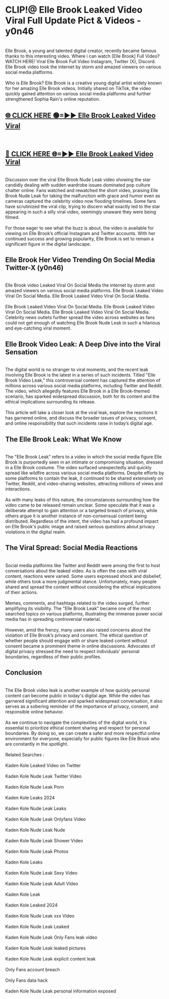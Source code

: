 # CLIP!@ Elle Brook Leaked Video Viral Full Update Pict & Videos - y0n46
<br>
Elle Brook, a young and talented digital creator, recently became famous thanks to this interesting video. Where i can watch [Elle Brook] Full Video? WATCH HERE! Viral Elle Brook Full Video Instagram, Twitter (X), Discord. Elle Brook video took the internet by storm and amazed viewers on various social media platforms.
<br><br>
Who is Elle Brook? Elle Brook is a creative young digital artist widely known for her amazing Elle Brook videos. Initially shared on TikTok, the video quickly gained attention on various social media platforms and further strengthened Sophia Rain's online reputation.
<br>
<h2><a href="https://bestclip.site?title=Elle_Brook">🌐 CLICK HERE 🟢=►► Elle Brook Leaked Video Viral</a></h2>
<br>
<h2><a href="https://bestclip.site?title=Elle_Brook">🔴 CLICK HERE 🌐=►► Elle Brook Leaked Video Viral</a></h2>
<br>
Discussion over the viral Elle Brook Nude Leak video showing the star candidly dealing with sudden wardrobe issues dominated pop culture chatter online. Fans watched and rewatched the short video, praising Elle Brook Nude Leak for taking the malfunction with grace and humor even as cameras captured the celebrity video now flooding timelines. Some fans have scrutinized the viral clip, trying to discern what exactly led to the star appearing in such a silly viral video, seemingly unaware they were being filmed.
<br><br>
For those eager to see what the buzz is about, the video is available for viewing on Elle Brook’s official Instagram and Twitter accounts. With her continued success and growing popularity, Elle Brook is set to remain a significant figure in the digital landscape.
<br>
<h2>Elle Brook Her Video Trending On Social Media Twitter-X (y0n46)</h2>
<br>
Elle Brook video Leaked Viral On Social Media the internet by storm and amazed viewers on various social media platforms. Elle Brook Leaked Video Viral On Social Media. Elle Brook Leaked Video Viral On Social Media.
<br><br>
Elle Brook Leaked Video Viral On Social Media. Elle Brook Leaked Video Viral On Social Media. Elle Brook Leaked Video Viral On Social Media. Celebrity news outlets further spread the video across websites as fans could not get enough of watching Elle Brook Nude Leak in such a hilarious and eye-catching viral moment.
<br>
<h2>Elle Brook Video Leak: A Deep Dive into the Viral Sensation</h2>
<br>
The digital world is no stranger to viral moments, and the recent leak involving Elle Brook is the latest in a series of such incidents. Titled "Elle Brook Video Leak," this controversial content has captured the attention of millions across various social media platforms, including Twitter and Reddit. The video, which allegedly features Elle Brook in a Elle Brook-themed scenario, has sparked widespread discussion, both for its content and the ethical implications surrounding its release.
<br><br>
This article will take a closer look at the viral leak, explore the reactions it has garnered online, and discuss the broader issues of privacy, consent, and online responsibility that such incidents raise in today’s digital age.
<br>
<h2>The Elle Brook Leak: What We Know</h2>
<br>
The "Elle Brook Leak" refers to a video in which the social media figure Elle Brook is purportedly seen in an intimate or compromising situation, dressed in a Elle Brook costume. The video surfaced unexpectedly and quickly spread like wildfire across various social media platforms. Despite efforts by some platforms to contain the leak, it continued to be shared extensively on Twitter, Reddit, and video-sharing websites, attracting millions of views and interactions.
<br><br>
As with many leaks of this nature, the circumstances surrounding how the video came to be released remain unclear. Some speculate that it was a deliberate attempt to gain attention or a targeted breach of privacy, while others argue it is another instance of non-consensual content being distributed. Regardless of the intent, the video has had a profound impact on Elle Brook's public image and raised serious questions about privacy violations in the digital realm.
<br>
<h2>The Viral Spread: Social Media Reactions</h2>
<br>
Social media platforms like Twitter and Reddit were among the first to host conversations about the leaked video. As is often the case with viral content, reactions were varied. Some users expressed shock and disbelief, while others took a more judgmental stance. Unfortunately, many people shared and spread the content without considering the ethical implications of their actions.
<br><br>
Memes, comments, and hashtags related to the video surged, further amplifying its visibility. The "Elle Brook Leak" became one of the most searched topics on various platforms, illustrating the immense power social media has in spreading controversial material.
<br><br>
However, amid the frenzy, many users also raised concerns about the violation of Elle Brook’s privacy and consent. The ethical question of whether people should engage with or share leaked content without consent became a prominent theme in online discussions. Advocates of digital privacy stressed the need to respect individuals' personal boundaries, regardless of their public profiles.
<br>
<h2>Conclusion</h2>
<br>
The Elle Brook video leak is another example of how quickly personal content can become public in today's digital age. While the video has garnered significant attention and sparked widespread conversation, it also serves as a sobering reminder of the importance of privacy, consent, and responsible online behavior.
<br><br>
As we continue to navigate the complexities of the digital world, it is essential to prioritize ethical content sharing and respect for personal boundaries. By doing so, we can create a safer and more respectful online environment for everyone, especially for public figures like Elle Brook who are constantly in the spotlight.
<br><br>
Related Searches :
<br><br>
Kaden Kole Leaked Video on Twitter
<br><br>
Kaden Kole Nude Leak Twitter Video
<br><br>
Kaden Kole Nude Leak Porn
<br><br>
Kaden Kole Leaks 2024
<br><br>
Kaden Kole Nude Leak Leaks
<br><br>
Kaden Kole Nude Leak Onlyfans Video
<br><br>
Kaden Kole Nude Leak Nude
<br><br>
Kaden Kole Nude Leak Shower Video
<br><br>
Kaden Kole Nude Leak Photos
<br><br>
Kaden Kole Leaks
<br><br>
Kaden Kole Nude Leak Sexy Video
<br><br>
Kaden Kole Nude Leak Adult Video
<br><br>
Kaden Kole Leak
<br><br>
Kaden Kole Leaked 2024
<br><br>
Kaden Kole Nude Leak xxx Video
<br><br>
Kaden Kole Nude Leak Leaked
<br><br>
Kaden Kole Nude Leak Only Fans leak video
<br><br>
Kaden Kole Nude Leak leaked pictures
<br><br>
Kaden Kole Nude Leak explicit content leak
<br><br>
Only Fans account breach
<br><br>
Only Fans data hack
<br><br>
Kaden Kole Nude Leak personal information exposed